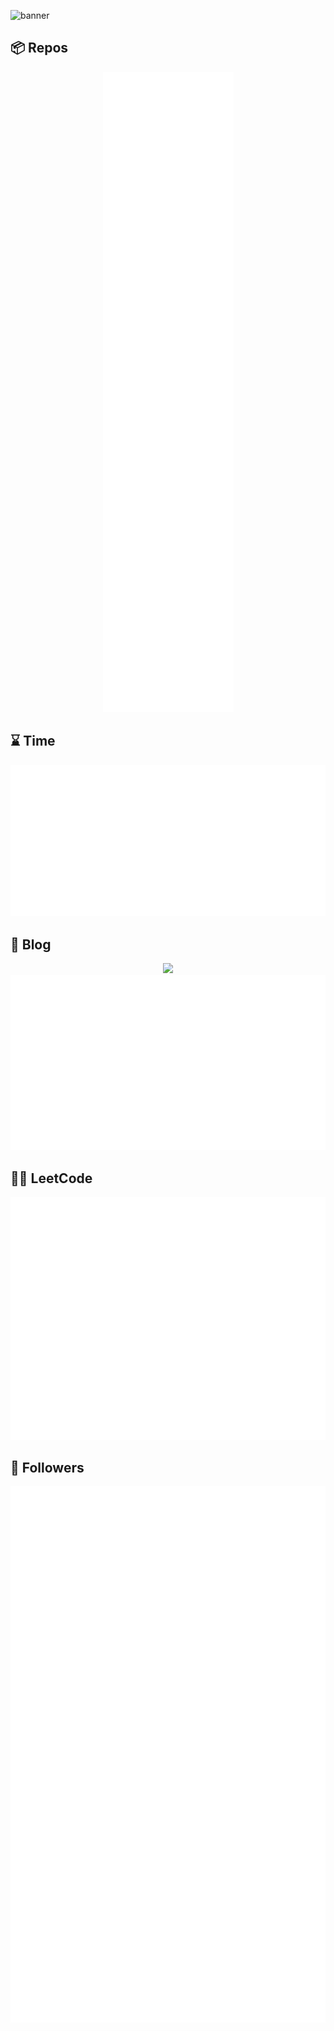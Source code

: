 ![banner](https://user-images.githubusercontent.com/20166026/225646059-f22b50da-065b-4a7a-a6d0-f16f0f92da57.jpg)

## 📦 Repos

<p align="center">
	<a href="https://github.com/OverflowCat/OverflowCat">
		<img src="https://raw.githubusercontent.com/OverflowCat/OverflowCat/neko/metrics/general.svg">
	</a>
</p>

## ⌛ Time

<p align="center">
	<img src="https://raw.githubusercontent.com/OverflowCat/OverflowCat/neko/metrics/wakatime.svg">
</p>

## 📝 Blog

<p align="center">
	<a href="https://blog.xinshijiededa.men/">
		<img src="https://user-images.githubusercontent.com/20166026/203767771-c977f2cb-30da-49a9-8936-761fc4ee3450.svg" width="200px"><br>
		<img src="https://raw.githubusercontent.com/OverflowCat/OverflowCat/neko/metrics/rss.svg">
	</a>
</p>

<!-- <h2><img src="https://www.svgrepo.com/show/330828/leetcode.svg">LeetCode</h2> -->
## 🧑‍💻 LeetCode

<p align="center">
	<a href="https://github.com/OverflowCat/LeetCode">
		<img src="https://raw.githubusercontent.com/OverflowCat/OverflowCat/neko/metrics/leetcode.svg">
	</a>
</p>

## 👋 Followers

<p align="center">
	<a href="https://github.com/OverflowCat?tab=followers">
		<img src="https://raw.githubusercontent.com/OverflowCat/OverflowCat/neko/metrics/followers.svg">
	</a>
</p>
